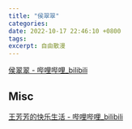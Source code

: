 ```yaml
---
title: "侯翠翠"
categories: 
date: 2022-10-17 22:46:10 +0800
tags: 
excerpt: 自由散漫
---
```


[侯翠翠 - 哔哩哔哩_bilibili](https://space.bilibili.com/1458143131)










## Misc

[王芳芳的快乐生活 - 哔哩哔哩_bilibili](https://space.bilibili.com/1068501708)

